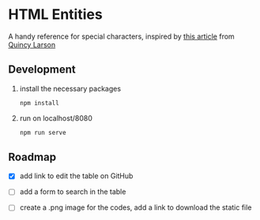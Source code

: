 # HTML Entities

A handy reference for special characters, inspired by [this article](https://www.freecodecamp.org/news/html-entities-symbols-special-character-codes-list/) from [Quincy Larson](https://twitter.com/ossia)

## Development

1. install the necessary packages

   ```bash
   npm install
   ```

2. run on localhost/8080

   ```bash
   npm run serve
   ```

## Roadmap

- [x] add link to edit the table on GitHub

- [ ] add a form to search in the table

- [ ] create a .png image for the codes, add a link to download the static file
